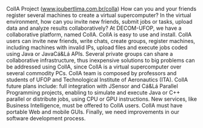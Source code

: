 
CollA Project (www.joubertlima.com.br/colla) How can you and your
friends register several machines to create a virtual supercomputer?
In the virtual environment, how can you invite new friends, submit
jobs or tasks, upload data and analyze results collaboratively?
At DECOM-UFOP, we have a collaborative platform, named CollA.
CollA is easy to use and install. CollA users can invite new friends,
write chats, create groups, register machines, including machines
with invalid IPs, upload files and execute jobs coded using Java
or JavaCá&Lá APIs. Several private groups can share a collaborative
infrastructure, thus inexpensive solutions to big problems can be
addressed using CollA, since CollA is a virtual supercomputer over
several commodity PCs. CollA team is composed by professors and
students of UFOP and Technological Institute of Aeronautics (ITA).
CollA future plans include: full integration with JSensor and Cá&Lá
Parallel Programming projects, enabling to simulate and execute Java
or C++ parallel or distribute jobs, using CPU or GPU instructions.
New services, like Business Intelligence, must be offered to CollA
users. CollA must have portable Web and mobile GUIs. Finally, we need
improvements in our software development process.
